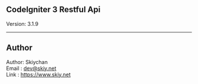 CodeIgniter 3 Restful Api
-------------------------
Version: 3.1.9

------
## Author
Author: Skiychan   
Email : dev@skiy.net   
Link  : https://www.skiy.net 

 

